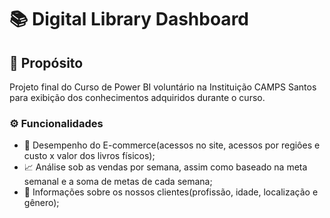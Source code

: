 # 📚 Digital Library Dashboard

## 🔰 Propósito
Projeto final do Curso de Power BI voluntário na Instituição CAMPS Santos para exibição dos conhecimentos adquiridos durante o curso.

### ⚙️ Funcionalidades
* 🛒 Desempenho do E-commerce(acessos no site, acessos por regiôes e custo x valor dos livros físicos);
* 📈 Análise sob as vendas por semana, assim como baseado na meta semanal e a soma de metas de cada semana;
* 👥 Informações sobre os nossos clientes(profissão, idade, localização e gênero);
